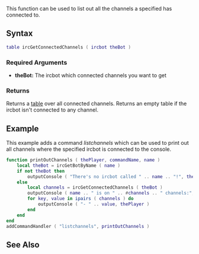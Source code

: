 This function can be used to list out all the channels a specified has connected to.

Syntax
------

``` lua
table ircGetConnectedChannels ( ircbot theBot )
```

### Required Arguments

-   **theBot:** The ircbot which connected channels you want to get

### Returns

Returns a [table](/table.md "wikilink") over all connected channels. Returns an empty table if the ircbot isn't connected to any channel.

Example
-------

This example adds a command *listchannels* which can be used to print out all channels where the specified ircbot is connected to the console.

``` lua
function printOutChannels ( thePlayer, commandName, name )
    local theBot = ircGetBotByName ( name )
    if not theBot then
        outputConsole ( "There's no ircbot called " .. name .. "!", thePlayer )
    else
        local channels = ircGetConnectedChannels ( theBot )
        outputConsole ( name .. " is on " .. #channels .. " channels:", thePlayer ) 
        for key, value in ipairs ( channels ) do
            outputConsole ( "- " .. value, thePlayer )
        end
    end
end
addCommandHandler ( "listchannels", printOutChannels )
```

See Also
--------
